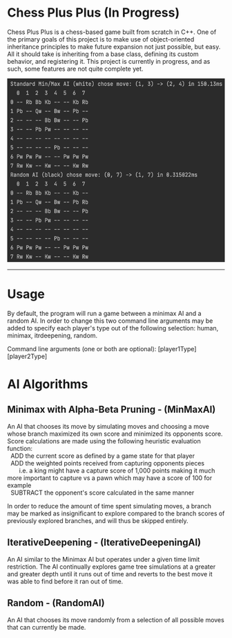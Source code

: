 # Chess Plus Plus (In Progress)
Chess Plus Plus is a chess-based game built from scratch in C++. One of the primary goals of this project is to make 
use of object-oriented inheritance principles to make future expansion not just possible, but easy. All it should take
is inheriting from a base class, defining its custom behavior, and registering it.
This project is currently in progress, and as such, some features are not quite complete yet. 

<img src="Misc/SampleAIInteractionText.png" alt="drawing" width="558" height="424"/>

---
Usage
===
By default, the program will run a game between a minimax AI and a random AI. 
In order to change this two command line arguments may be added to specify each player's type out of the following selection: human, minimax, itrdeepening, random.

Command line arguments (one or both are optional): \[player1Type] \[player2Type]

AI Algorithms
===
Minimax with Alpha-Beta Pruning - (MinMaxAI)
---
An AI that chooses its move by simulating moves and choosing a move whose branch maximized its own score and minimized its opponents score.
Score calculations are made using the following heuristic evaluation function:\
&nbsp;&nbsp;ADD the current score as defined by a game state for that player\
&nbsp;&nbsp;ADD the weighted points received from capturing opponents pieces\
    &nbsp;&nbsp;&nbsp;&nbsp;&nbsp;&nbsp; i.e. a king might have a capture score of 1,000 points making it much more important to capture vs a pawn which may have a score of 100 for example\
&nbsp;&nbsp;SUBTRACT the opponent's score calculated in the same manner

In order to reduce the amount of time spent simulating moves, a branch may be marked as insignificant to explore compared 
to the branch scores of previously explored branches, and will thus be skipped entirely.

IterativeDeepening - (IterativeDeepeningAI)
---
An AI similar to the Minimax AI but operates under a given time limit restriction. 
The AI continually explores game tree simulations at a greater and greater depth until it runs out of time and reverts to the best move it was able to find before it ran out of time.

Random - (RandomAI)
---
An AI that chooses its move randomly from a selection of all possible moves that can currently be made.

